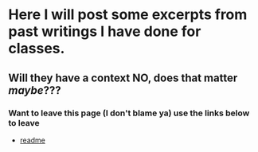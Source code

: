 # Here I will post some excerpts from past writings I have done for classes.
## Will they have a context **NO**, does that matter *maybe*???



































### Want to leave this page (I don't blame ya) use the links below to leave

- [readme](/README.md)

